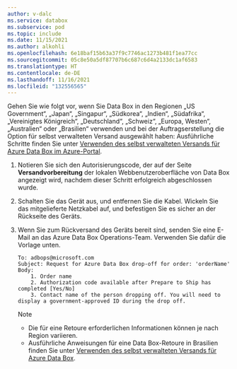 ```yaml
---
author: v-dalc
ms.service: databox
ms.subservice: pod
ms.topic: include
ms.date: 11/15/2021
ms.author: alkohli
ms.openlocfilehash: 6e18baf15b63a37f9c7746ac1273b481f1ea77cc
ms.sourcegitcommit: 05c8e50a5df87707b6c687c6d4a2133dc1af6583
ms.translationtype: HT
ms.contentlocale: de-DE
ms.lasthandoff: 11/16/2021
ms.locfileid: "132556565"
---
```

Gehen Sie wie folgt vor, wenn Sie Data Box in den Regionen „US Government“, „Japan“, „Singapur“, „Südkorea“, „Indien“, „Südafrika“, „Vereinigtes Königreich“, „Deutschland“, „Schweiz“, „Europa, Westen“, „Australien“ oder „Brasilien“ verwenden und bei der Auftragserstellung die Option für selbst verwalteten Versand ausgewählt haben: Ausführliche Schritte finden Sie unter [Verwenden des selbst verwalteten Versands für Azure Data Box im Azure-Portal](../articles/databox/data-box-portal-customer-managed-shipping.md).

1. Notieren Sie sich den Autorisierungscode, der auf der Seite **Versandvorbereitung** der lokalen Webbenutzeroberfläche von Data Box angezeigt wird, nachdem dieser Schritt erfolgreich abgeschlossen wurde.
2. Schalten Sie das Gerät aus, und entfernen Sie die Kabel. Wickeln Sie das mitgelieferte Netzkabel auf, und befestigen Sie es sicher an der Rückseite des Geräts.
3. Wenn Sie zum Rückversand des Geräts bereit sind, senden Sie eine E-Mail an das Azure Data Box Operations-Team. Verwenden Sie dafür die Vorlage unten.

    ```
    To: adbops@microsoft.com
    Subject: Request for Azure Data Box drop-off for order: 'orderName'
    Body:
        1. Order name  
        2. Authorization code available after Prepare to Ship has completed [Yes/No]  
        3. Contact name of the person dropping off. You will need to display a government-approved ID during the drop off.
    ```

   > [!NOTE]
   > - Die für eine Retoure erforderlichen Informationen können je nach Region variieren. 
   > - Ausführliche Anweisungen für eine Data Box-Retoure in Brasilien finden Sie unter [Verwenden des selbst verwalteten Versands für Azure Data Box](..\articles\databox\data-box-portal-customer-managed-shipping.md). 
